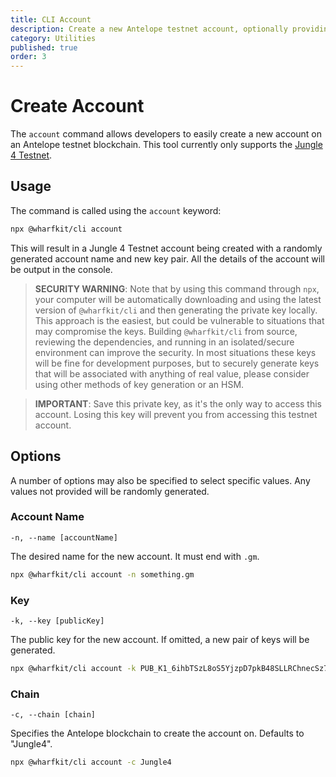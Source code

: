 ```yaml
---
title: CLI Account
description: Create a new Antelope testnet account, optionally providing a public key or account name.
category: Utilities
published: true
order: 3
---
```


# Create Account

The `account` command allows developers to easily create a new account on an Antelope testnet blockchain. This tool currently only supports the [Jungle 4 Testnet](https://jungletestnet.io/).

## Usage

The command is called using the `account` keyword:

```bash
npx @wharfkit/cli account
```

This will result in a Jungle 4 Testnet account being created with a randomly generated account name and new key pair. All the details of the account will be output in the console.

> **SECURITY WARNING**: Note that by using this command through `npx`, your computer will be automatically downloading and using the latest version of `@wharfkit/cli` and then generating the private key locally. This approach is the easiest, but could be vulnerable to situations that may compromise the keys. Building `@wharfkit/cli` from source, reviewing the dependencies, and running in an isolated/secure environment can improve the security. In most situations these keys will be fine for development purposes, but to securely generate keys that will be associated with anything of real value, please consider using other methods of key generation or an HSM.

> **IMPORTANT**: Save this private key, as it's the only way to access this account. Losing this key will prevent you from accessing this testnet account.

## Options

A number of options may also be specified to select specific values. Any values not provided will be randomly generated.

### Account Name

`-n, --name [accountName]`

The desired name for the new account. It must end with `.gm`.

```bash
npx @wharfkit/cli account -n something.gm
```

### Key

`-k, --key [publicKey]`

The public key for the new account. If omitted, a new pair of keys will be generated.

```bash
npx @wharfkit/cli account -k PUB_K1_6ihbTSzL8oS5YjzpD7pkB48SLLRChnecSz7s619RcPtnaiotci
```

### Chain

`-c, --chain [chain]`

Specifies the Antelope blockchain to create the account on. Defaults to "Jungle4".

```bash
npx @wharfkit/cli account -c Jungle4
```
